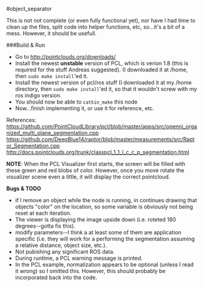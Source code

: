 #object_separator

This is not not complete (or even fully functional yet), nor have I had time to clean up the files, split code into helper functions, etc, so...it's a bit of a mess.  However, it should be usefull.

###Build & Run

- Go to http://pointclouds.org/downloads/
- Install the newest **unstable** version of PCL, which is verion 1.8 (this is required for the stuff Andreas suggested).  (I downloaded it at /home, then ```sudo make install```'ed it.
- Install the newest version of pcl/ros stuff (I downloaded it at my /home directory, then ```sudo make install```'ed it, so that it wouldn't screw with my ros indigo version.
- You should now be able to ```catkin_make``` this node
- Now...finish implementing it, or use it for reference, etc.

References: https://github.com/PointCloudLibrary/pcl/blob/master/apps/src/openni_organized_multi_plane_segmentation.cpp
            https://github.com/DeepBlue14/raptor/blob/master/measurements/src/Raptor_Segmentation.cpp
            http://docs.pointclouds.org/trunk/classpcl_1_1_l_c_c_p_segmentation.html

**NOTE**: When the PCL Visualizer first starts, the screen will be filled with these green and red blobs of color.  However, once you move rotate the visualizer scene even a little, it will display the correct pointcloud.


**Bugs & TODO**
- if I remove an object while the node is running, in continues drawing that objects "color" on the location, so some variable is obviously not being reset at each iteration.
- The viewer is displaying the image upside down (i.e. roteted 180 degrees--gotta fix this).
- modify parameters--I think a at least some of them are application specific (i.e. they will work for a performing the segmentation assuming a relative distance, object size, etc.).
- Not pubishing any significant ROS data.
- During runtime, a PCL warning message is printed.
- In the PCL example, normalization appears to be optional (unless I read it wrong) so I omitted this.  However, this should probably be incorporated back into the code.
 

